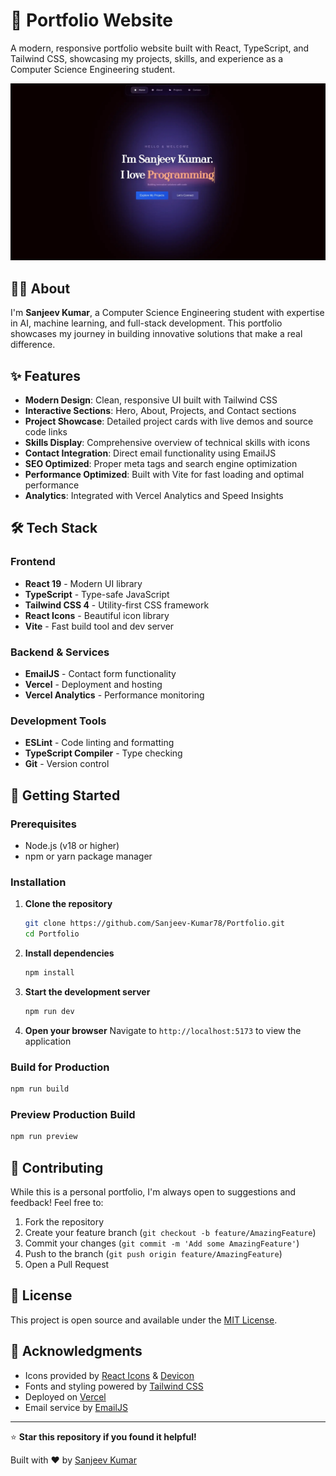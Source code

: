# 🚀 Portfolio Website

A modern, responsive portfolio website built with React, TypeScript, and Tailwind CSS, showcasing my projects, skills, and experience as a Computer Science Engineering student.

![Portfolio Preview](./public/Projects_Banner/Portfolio.webp)

## 👨‍💻 About

I'm **Sanjeev Kumar**, a Computer Science Engineering student with expertise in AI, machine learning, and full-stack development. This portfolio showcases my journey in building innovative solutions that make a real difference.

## ✨ Features

- **Modern Design**: Clean, responsive UI built with Tailwind CSS
- **Interactive Sections**: Hero, About, Projects, and Contact sections
- **Project Showcase**: Detailed project cards with live demos and source code links
- **Skills Display**: Comprehensive overview of technical skills with icons
- **Contact Integration**: Direct email functionality using EmailJS
- **SEO Optimized**: Proper meta tags and search engine optimization
- **Performance Optimized**: Built with Vite for fast loading and optimal performance
- **Analytics**: Integrated with Vercel Analytics and Speed Insights

## 🛠️ Tech Stack

### Frontend

- **React 19** - Modern UI library
- **TypeScript** - Type-safe JavaScript
- **Tailwind CSS 4** - Utility-first CSS framework
- **React Icons** - Beautiful icon library
- **Vite** - Fast build tool and dev server

### Backend & Services

- **EmailJS** - Contact form functionality
- **Vercel** - Deployment and hosting
- **Vercel Analytics** - Performance monitoring

### Development Tools

- **ESLint** - Code linting and formatting
- **TypeScript Compiler** - Type checking
- **Git** - Version control

## 🚀 Getting Started

### Prerequisites

- Node.js (v18 or higher)
- npm or yarn package manager

### Installation

1. **Clone the repository**

   ```bash
   git clone https://github.com/Sanjeev-Kumar78/Portfolio.git
   cd Portfolio
   ```

2. **Install dependencies**

   ```bash
   npm install
   ```

3. **Start the development server**

   ```bash
   npm run dev
   ```

4. **Open your browser**
   Navigate to `http://localhost:5173` to view the application

### Build for Production

```bash
npm run build
```

### Preview Production Build

```bash
npm run preview
```

## 🤝 Contributing

While this is a personal portfolio, I'm always open to suggestions and feedback! Feel free to:

1. Fork the repository
2. Create your feature branch (`git checkout -b feature/AmazingFeature`)
3. Commit your changes (`git commit -m 'Add some AmazingFeature'`)
4. Push to the branch (`git push origin feature/AmazingFeature`)
5. Open a Pull Request

## 📄 License

This project is open source and available under the [MIT License](LICENSE).

## 🙏 Acknowledgments

- Icons provided by [React Icons](https://react-icons.github.io/react-icons/) & [Devicon](https://devicon.dev/)
- Fonts and styling powered by [Tailwind CSS](https://tailwindcss.com/)
- Deployed on [Vercel](https://vercel.com/)
- Email service by [EmailJS](https://www.emailjs.com/)

---

⭐ **Star this repository if you found it helpful!**

Built with ❤️ by [Sanjeev Kumar](https://github.com/Sanjeev-Kumar78)
